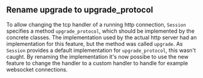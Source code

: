 ## Rename upgrade to upgrade_protocol

To allow changing the tcp handler of a running http connection, `Session` specifies a method `upgrade_protocol`,
which should be implemented by the concrete classes. The implementation used by the actual http server had an
implementation for this feature, but the method was called `upgrade`. As `Session` provides a default implementation
for `upgrade_protocol`, this wasn't caught. By renaming the implementation it's now possibe to use the new
feature to change the handler to a custom handler to handle for example websocket connections.
